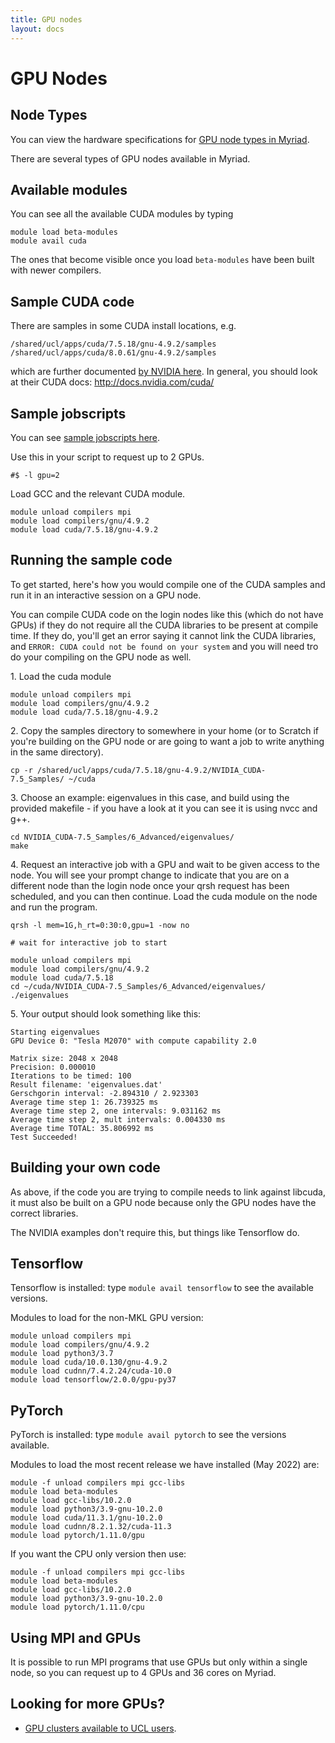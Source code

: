 ```yaml
---
title: GPU nodes
layout: docs
---
```


# GPU Nodes

## Node Types

You can view the hardware specifications for [GPU node types in Myriad](../Clusters/Myriad.md).

There are several types of GPU nodes available in Myriad.

## Available modules

You can see all the available CUDA modules by typing

```
module load beta-modules
module avail cuda
```

The ones that become visible once you load `beta-modules` have been built with newer
compilers.

## Sample CUDA code

There are samples in some CUDA install locations, e.g. 

```
/shared/ucl/apps/cuda/7.5.18/gnu-4.9.2/samples
/shared/ucl/apps/cuda/8.0.61/gnu-4.9.2/samples
``` 

which are further documented [by NVIDIA here](http://docs.nvidia.com/cuda/cuda-samples/index.html). In general,
you should look at their CUDA docs: <http://docs.nvidia.com/cuda/>

## Sample jobscripts

You can see [sample jobscripts here](../Example_Jobscripts.md#gpu-job-script-example).

Use this in your script to request up to 2 GPUs. 

```
#$ -l gpu=2
```

Load GCC and the relevant CUDA module. 

```
module unload compilers mpi
module load compilers/gnu/4.9.2
module load cuda/7.5.18/gnu-4.9.2
```

## Running the sample code

To get started, here's how you would compile one of the CUDA
samples and run it in an interactive session on a GPU node.

You can compile CUDA code on the login nodes like this (which do not have GPUs) if
they do not require all the CUDA libraries to be present at compile time. If they do, you'll
get an error saying it cannot link the CUDA libraries, and `ERROR: CUDA could not be found on your system`  and you will need tro do your compiling on the GPU node as well.

1\. Load the cuda module 

```
module unload compilers mpi
module load compilers/gnu/4.9.2 
module load cuda/7.5.18/gnu-4.9.2
```

2\. Copy the samples directory to somewhere in your home (or to Scratch
if you're building on the GPU node or are going to want a job to write
anything in the same directory).

```
cp -r /shared/ucl/apps/cuda/7.5.18/gnu-4.9.2/NVIDIA_CUDA-7.5_Samples/ ~/cuda
```

3\. Choose an example: eigenvalues in this case, and build using the
provided makefile - if you have a look at it you can see it is using
nvcc and g++. 

```
cd NVIDIA_CUDA-7.5_Samples/6_Advanced/eigenvalues/
make
```

4\. Request an interactive job with a GPU and wait to be
given access to the node. You will see your prompt change to indicate
that you are on a different node than the login node once your qrsh
request has been scheduled, and you can then continue. Load the cuda
module on the node and run the program. 

```
qrsh -l mem=1G,h_rt=0:30:0,gpu=1 -now no

# wait for interactive job to start

module unload compilers mpi
module load compilers/gnu/4.9.2
module load cuda/7.5.18
cd ~/cuda/NVIDIA_CUDA-7.5_Samples/6_Advanced/eigenvalues/
./eigenvalues
```

5\. Your output should look something like this: 

```
Starting eigenvalues  
GPU Device 0: "Tesla M2070" with compute capability 2.0

Matrix size: 2048 x 2048   
Precision: 0.000010  
Iterations to be timed: 100  
Result filename: 'eigenvalues.dat'  
Gerschgorin interval: -2.894310 / 2.923303  
Average time step 1: 26.739325 ms  
Average time step 2, one intervals: 9.031162 ms  
Average time step 2, mult intervals: 0.004330 ms  
Average time TOTAL: 35.806992 ms  
Test Succeeded!
```

## Building your own code

As above, if the code you are trying to compile needs to link against
libcuda, it must also be built on a GPU node because only the GPU nodes
have the correct libraries.

The NVIDIA examples don't require this, but things like Tensorflow do.

## Tensorflow

Tensorflow is installed: type `module avail tensorflow` to see the
available versions.

Modules to load for the non-MKL GPU version: 

```
module unload compilers mpi 
module load compilers/gnu/4.9.2  
module load python3/3.7
module load cuda/10.0.130/gnu-4.9.2  
module load cudnn/7.4.2.24/cuda-10.0
module load tensorflow/2.0.0/gpu-py37
```

## PyTorch

PyTorch is installed: type `module avail pytorch` to see the versions
available.

Modules to load the most recent release we have installed (May 2022)
are:

```
module -f unload compilers mpi gcc-libs
module load beta-modules
module load gcc-libs/10.2.0
module load python3/3.9-gnu-10.2.0
module load cuda/11.3.1/gnu-10.2.0
module load cudnn/8.2.1.32/cuda-11.3
module load pytorch/1.11.0/gpu
```

If you want the CPU only version then use:

```
module -f unload compilers mpi gcc-libs
module load beta-modules
module load gcc-libs/10.2.0
module load python3/3.9-gnu-10.2.0
module load pytorch/1.11.0/cpu
```

## Using MPI and GPUs

It is possible to run MPI programs that use GPUs but only within a
single node, so you can request up to 4 GPUs and 36 cores on Myriad.

## Looking for more GPUs?

  - [GPU clusters available to UCL users](GPU_Clusters.md).


